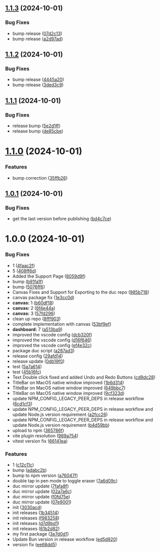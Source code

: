 ## [1.1.3](https://github.com/ducflair/duc/compare/@ducflair/duc@1.1.2...@ducflair/duc@1.1.3) (2024-10-01)


### Bug Fixes

* bump release ([07d2c13](https://github.com/ducflair/duc/commit/07d2c136ac1fdeb3717799a62654a4cd86a76c5b))
* bump release ([a2d97ad](https://github.com/ducflair/duc/commit/a2d97ad220b09ff8156de541e364072373b8adcc))

## [1.1.2](https://github.com/ducflair/duc/compare/@ducflair/duc@1.1.1...@ducflair/duc@1.1.2) (2024-10-01)


### Bug Fixes

* bump release ([4445a20](https://github.com/ducflair/duc/commit/4445a201728389801b0e2396ba325cede220937b))
* bump release ([3ded3c9](https://github.com/ducflair/duc/commit/3ded3c9bde7f2522a0b97afcf0bca130c99a0876))

## [1.1.1](https://github.com/ducflair/duc/compare/@ducflair/duc@1.1.0...@ducflair/duc@1.1.1) (2024-10-01)


### Bug Fixes

* release bump ([5e2d1ff](https://github.com/ducflair/duc/commit/5e2d1ffe21b568f6dc64727448ec15d407282e16))
* release bump ([de85cbe](https://github.com/ducflair/duc/commit/de85cbef83a13a20907feb17a9ca14b9f9f02b0d))

# [1.1.0](https://github.com/ducflair/duc/compare/@ducflair/duc@1.0.1...@ducflair/duc@1.1.0) (2024-10-01)


### Features

* bump correction ([35ffb26](https://github.com/ducflair/duc/commit/35ffb2652618cab73b2b6505e82e6dc2d40a7df1))

## [1.0.1](https://github.com/ducflair/duc/compare/@ducflair/duc@1.0.0...@ducflair/duc@1.0.1) (2024-10-01)


### Bug Fixes

* get the last version before publishing ([bd4c7ce](https://github.com/ducflair/duc/commit/bd4c7ce9bf72dedef14aeaa4200ec03bee8b129f))

# 1.0.0 (2024-10-01)


### Bug Fixes

* 1 ([4faac2f](https://github.com/ducflair/duc/commit/4faac2fefaabb50ef17ea296c1b3872d43b32ba8))
* 5 ([408ff6d](https://github.com/ducflair/duc/commit/408ff6dbaee3d1feb0887b47a52ad142307b1420))
* Added the Support Page ([6059d9f](https://github.com/ducflair/duc/commit/6059d9f352fac3a27fa12c61b212138643b2ad08))
* bump ([b91fa1f](https://github.com/ducflair/duc/commit/b91fa1fa57a8316a29946784d1bd6a18da52fe7d))
* bump ([5076ff6](https://github.com/ducflair/duc/commit/5076ff63587dff0ae5c8fdfc9b126214ceffff2a))
* Canvas Fixes and Support for Exporting to the duc repo ([985b718](https://github.com/ducflair/duc/commit/985b718ff96f12ef48c00852813e965ebf974360))
* canvas package fix ([1e3cc0d](https://github.com/ducflair/duc/commit/1e3cc0d0b539e820c2ca89332d7527ff59866195))
* **canvas:** 1 ([b60df18](https://github.com/ducflair/duc/commit/b60df186be6f6078ded7b2d032d77917ebf33ecf))
* **canvas:** 2 ([6f4e44a](https://github.com/ducflair/duc/commit/6f4e44ad1d0f14f3dd55966a09059279a73056ef))
* **canvas:** 3 ([57fd296](https://github.com/ducflair/duc/commit/57fd2968e79c73cb9f4f21543cafeb0906a71659))
* clean up repo ([8fff903](https://github.com/ducflair/duc/commit/8fff903c7a263cf41e0ad3210381d836537cdcf2))
* complete implementation with canvas ([53bf9ef](https://github.com/ducflair/duc/commit/53bf9ef7f42c36b529cf9ba7573ef98290b82305))
* **dashboard:** 7 ([a513ba9](https://github.com/ducflair/duc/commit/a513ba9ad24f635b2583190a3c8b6ce2b0ed46cd))
* improved the vscode config ([dcb320f](https://github.com/ducflair/duc/commit/dcb320f1b2c3c47df3ca22e619af2f0e9449d4e0))
* improved the vscode config ([d16f646](https://github.com/ducflair/duc/commit/d16f64654ae607c7a4c29581814fc2a51dd72cfd))
* improved the vscode config ([ef4e32c](https://github.com/ducflair/duc/commit/ef4e32c4ce316c40d9d93be110cb0a81fe626108))
* package duc script ([a287ad3](https://github.com/ducflair/duc/commit/a287ad3f225249ebea217d903439de638f3397be))
* release config ([29afd14](https://github.com/ducflair/duc/commit/29afd14f5cad47f0d07e98e01074d5ca1f3efbe2))
* release update ([0db19f0](https://github.com/ducflair/duc/commit/0db19f003b44496fe9b01f69a06e230444c2d0df))
* test ([5a7a614](https://github.com/ducflair/duc/commit/5a7a6143a51e2a5105de7decf4e92ccb6857ed1e))
* test ([45b16fc](https://github.com/ducflair/duc/commit/45b16fc2113fd24c5037781f5b10fac83f6a7453))
* Text Double click fixed and added Undo and Redo Buttons ([cd9dc28](https://github.com/ducflair/duc/commit/cd9dc280641838a9e024ef2655125f30a96a459c))
* TitleBar on MacOS native window improved ([1b6d314](https://github.com/ducflair/duc/commit/1b6d314dcabee78ccb0aedb52169b6579906a7f8))
* TitleBar on MacOS native window improved ([649bbc7](https://github.com/ducflair/duc/commit/649bbc714f1e14f432b2a3eebc2b889258c1566b))
* TitleBar on MacOS native window improved ([9cf323d](https://github.com/ducflair/duc/commit/9cf323df083fd138aa8e961e795fa15fc94d836c))
* update NPM_CONFIG_LEGACY_PEER_DEPS in release workflow ([6cd1cf3](https://github.com/ducflair/duc/commit/6cd1cf3344bbc374d3b66a5a5f3a76793596ad3d))
* update NPM_CONFIG_LEGACY_PEER_DEPS in release workflow and update Node.js version requirement ([a2fcc26](https://github.com/ducflair/duc/commit/a2fcc2699f5107f02864299f0273ff551f768d0e))
* update NPM_CONFIG_LEGACY_PEER_DEPS in release workflow and update Node.js version requirement ([b4d59bb](https://github.com/ducflair/duc/commit/b4d59bb9b2269c3c5f8dac088991d166cfcf8e80))
* upload to npm ([365786f](https://github.com/ducflair/duc/commit/365786fdb42af5abc6c5928bbe4c37c7789e2257))
* vite plugin resolution ([989a754](https://github.com/ducflair/duc/commit/989a754acb26b88bd1e0a4338dfe2228c18ef1f4))
* vitest version fix ([66141ea](https://github.com/ducflair/duc/commit/66141eaf04fb2214c301997a09c8ba74a7e91c1c))


### Features

* 1 ([c12c11c](https://github.com/ducflair/duc/commit/c12c11ce4d03f8b2d4934c83665dd24a8a109594))
* bump ([adabc2b](https://github.com/ducflair/duc/commit/adabc2b31a522de113f74153b475d1de6eb4e554))
* bump to npm version ([a76047f](https://github.com/ducflair/duc/commit/a76047fdf432e5e326a628a513cb1114ea4bb4b4))
* double tap in pen mode to toggle eraser ([7a6d09c](https://github.com/ducflair/duc/commit/7a6d09cdcd5ed02b07c3e4fa3c088f3e0c092ad6))
* duc mirror update ([7fafa8f](https://github.com/ducflair/duc/commit/7fafa8fb245e7d0a59aa8e23f600865a02d2ae13))
* duc mirror update ([02a7a6c](https://github.com/ducflair/duc/commit/02a7a6c809fdf5241de99122a93eff3206a5c218))
* duc mirror update ([f0fd75e](https://github.com/ducflair/duc/commit/f0fd75e40efdfaf072631380691485d35e152640))
* duc mirror update ([07e9001](https://github.com/ducflair/duc/commit/07e90018f8808e13838b13b6f0360045a2ff88e9))
* init ([3030acd](https://github.com/ducflair/duc/commit/3030acd8f80a293fe5a336848aa2ef507645c571))
* init releases ([1b34514](https://github.com/ducflair/duc/commit/1b34514824d10c648c8e3114db1ade07d53bbbd7))
* init releases ([f983258](https://github.com/ducflair/duc/commit/f9832585411085734b3d214321d383529800c051))
* init releases ([d7d9bd1](https://github.com/ducflair/duc/commit/d7d9bd169442f4677cffaaefb39a9d63b3d7940f))
* init releases ([61b2d82](https://github.com/ducflair/duc/commit/61b2d820a757262f3d998694b73295d37468c329))
* my first package ([3e7d0d1](https://github.com/ducflair/duc/commit/3e7d0d1c444f3bc9ef0ed332da696719026fcc07))
* Update Bun version in release workflow ([ed5d920](https://github.com/ducflair/duc/commit/ed5d9202f8147d566d14e6e776483d79bf67e762))
* version fix ([ee68dd5](https://github.com/ducflair/duc/commit/ee68dd5ae59de86053e098112d1c8c9c98ea2e0f))
